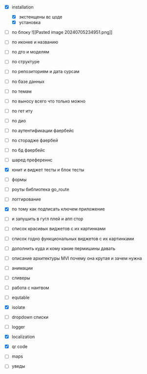 - [x] installation
	- [x]  экстенщены вс цоде
	- [x] установка
- [ ] по блоку ![[Pasted image 20240705234951.png]]
- [ ] по иконке и названию
- [ ] по дто и моделям
- [ ] по структуре 
- [ ] по репозиториям и дата сурсам
- [ ] по базе данных 
- [ ] по темам 
- [ ] по выносу всего что только можно 
- [ ] по гет иту
- [ ] по дио
- [ ] по аутентификации фаербейс
- [ ] по сторадже фаербей
- [ ] по бд фаербейс
- [ ] шаред преференнс
- [x] юнит и виджет тесты и блок тесты
- [ ] формы
- [ ] роуты библиотека go_route
- [ ] логгирование
- [x] по тому как подписать ключем приложение
- [ ] и запушить в гугл плей и апп стор
- [ ] список красивых виджетов с их картинками
- [ ]  список годно функциональных виджетов с их картинками
- [ ] дополнить куда и кому какие пермишины давать
- [ ] описание архитектуры MVI почему она крутая и зачем нужна
- [ ] анимации
- [ ] сливеры
- [ ] работа с наитвом
- [ ] equtable
- [x] isolate
- [ ] dropdown списки
- [ ] logger
- [x] localization
- [x] qr code
- [ ] maps
- [ ] уведы
      
      
      
